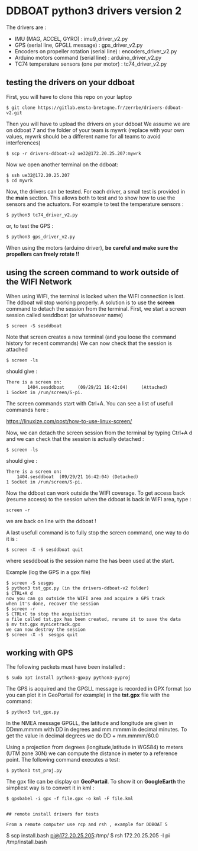 # DDBOAT python3 drivers version 2

The drivers are :
* IMU (MAG, ACCEL, GYRO) : imu9_driver_v2.py
* GPS (serial line, GPGLL message) : gps_driver_v2.py
* Encoders on propeller rotation (serial line) : encoders_driver_v2.py
* Arduino motors command (serial line) : arduino_driver_v2.py
* TC74 temperature sensors (one per motor) : tc74_driver_v2.py

## testing the drivers on your ddboat

First, you will have to clone this repo on your laptop
```
$ git clone https://gitlab.ensta-bretagne.fr/zerrbe/drivers-ddboat-v2.git
```

Then you will have to upload the drivers on your ddboat
We assume we are on ddboat 7 and  the folder of your team is mywrk (replace with your own values, mywrk should be a different name for all teams to avoid interferences)
```
$ scp -r drivers-ddboat-v2 ue32@172.20.25.207:mywrk
```

Now we open another terminal on the ddboat:
```
$ ssh ue32@172.20.25.207
$ cd mywrk
```
Now, the drivers can be tested. For each driver, a small test is provided in the **main** section. This allows both to test and to show how to use the sensors and the actuators. For example to test the temperature sensors :
```
$ python3 tc74_driver_v2.py
```
or, to test the GPS :
```
$ python3 gps_driver_v2.py
```
When using the motors (arduino driver), **be careful and make sure the propellers can freely rotate !!**

## using the screen command to work outside of the WIFI Network

When using WIFI, the terminal is locked when the WIFI connection is lost.
The ddboat wil stop working properly.
A solution is to use the **screen** command to detach the session from the terminal.
First, we start a screen session called sesddboat (or whatsoever name)

```
$ screen -S sesddboat
```
Note that screen creates a new terminal (and you loose the command history for recent commands)
We can now check that the session is attached
```
$ screen -ls
```
should give :
```
There is a screen on:
        1404.sesddboat     (09/29/21 16:42:04)     (Attached)
1 Socket in /run/screen/S-pi.

```
The screen commands start with Ctrl+A. You can see a list of usefull commands here :

https://linuxize.com/post/how-to-use-linux-screen/

Now, we can detach the screen session from the terminal by typing Ctrl+A d
and we can check that the session is actually detached :
```
$ screen -ls
```
should give :
```
There is a screen on:
	1404.sesddboat	(09/29/21 16:42:04)	(Detached)
1 Socket in /run/screen/S-pi.
```

Now the ddboat can work outside the WIFI coverage. To get access back (resume access) to the session when the ddboat is back in WIFI area, type :
```
screen -r
```
we are back on line with the ddboat !

A last usefull command is to fully stop the screen command, one way to do it is :

```
$ screen -X -S sesddboat quit
```

where sesddboat is the session name the has been used at the start.

Example (log the GPS in a gpx file)
```
$ screen -S sesgps
$ python3 tst_gpx.py (in the drivers-ddboat-v2 folder)
$ CTRL+A d  
now you can go outside the WIFI area and acquire a GPS track
when it's done, recover the session
$ screen -r
$ CTRL+C to stop the acquisition
a file called tst.gpx has been created, rename it to save the data
$ mv tst.gpx mynicetrack.gpx
we can now destroy the session
$ screen -X -S  sesgps quit
```


## working with GPS

The following packets must have been installed :
```
$ sudo apt install python3-gpxpy python3-pyproj
```

The GPS is acquired and the GPGLL message is recorded in GPX format (so you can plot it in GeoPortail for example) in the **tst.gpx** file with the command:
```
$ python3 tst_gpx.py
```

In the NMEA message GPGLL, the latitude and longitude are given in DDmm.mmmm with DD in degrees and mm.mmmm in decimal minutes. To get the value in decimal degrees we do DD + mm.mmmm/60.0

Using a projection from degrees (longitude,latitude in WGS84) to meters (UTM zone 30N) we can compute the distance in meter to a reference point. The following command executes a test:
```
$ python3 tst_proj.py
```

The gpx file can be display on **GeoPortail**. To show it on **GoogleEarth** the simpliest way is to convert it in kml :
```
$ gpsbabel -i gpx -f file.gpx -o kml -F file.kml


## remote install drivers for tests

From a remote computer use rcp and rsh , example for DDBOAT 5
```
$ scp install.bash pi@172.20.25.205:/tmp/
$ rsh 172.20.25.205 -l pi /tmp/install.bash
```




